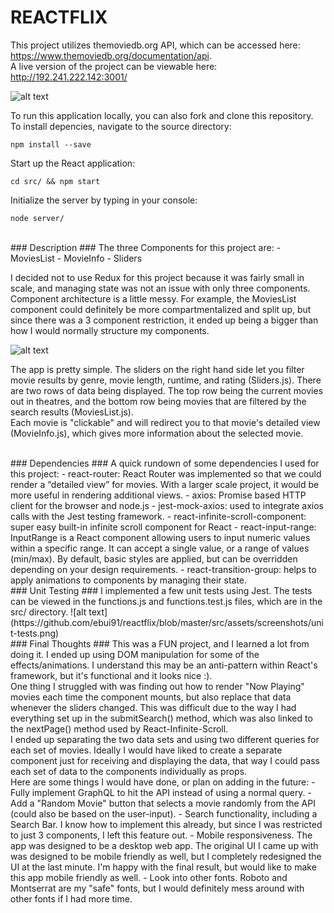 # REACTFLIX #

This project utilizes themoviedb.org API, which can be accessed here: https://www.themoviedb.org/documentation/api. 
<br />
A live version of the project can be viewable here: http://192.241.222.142:3001/

![alt text](https://github.com/ebui91/reactflix/blob/master/src/assets/screenshots/main-view.png)


To run this application locally, you can also fork and clone this repository. 
<br />
To install depencies, navigate to the source directory:
```
npm install --save
```


Start up the React application:
```
cd src/ && npm start 
```

Initialize the server by typing in your console:
```
node server/
```

<br />
### Description ###
The three Components for this project are: 
- MoviesList
- MovieInfo
- Sliders

I decided not to use Redux for this project because it was fairly small in scale, and managing state was not an issue with only three components. Component architecture is a little messy. For example, the MoviesList component could definitely be more compartmentalized and split up, but since there was a 3 component restriction, it ended up being a bigger than how I would normally structure my components.

![alt text](https://github.com/ebui91/reactflix/blob/master/src/assets/screenshots/detailed-view.png)

The app is pretty simple. The sliders on the right hand side let you filter movie results by genre, movie length, runtime, and rating (Sliders.js). There are two rows of data being displayed. The top row being the current movies out in theatres, and the bottom row being movies that are filtered by the search results (MoviesList.js). 
<br />
Each movie is "clickable" and will redirect you to that movie's detailed view (MovieInfo.js), which gives more information about the selected movie.

<br />
### Dependencies ###
A quick rundown of some dependencies I used for this project:
- react-router: React Router was implemented so that we could render a “detailed view” for movies. With a larger scale project, it would be more useful in rendering additional views.
- axios: Promise based HTTP client for the browser and node.js
- jest-mock-axios: used to integrate axios calls with the Jest testing framework.
- react-infinite-scroll-component: super easy built-in infinite scroll component for React
- react-input-range: InputRange is a React component allowing users to input numeric values within a specific range. It can accept a single value, or a range of values (min/max). By default, basic styles are applied, but can be overridden depending on your design requirements.
- react-transition-group: helps to apply animations to components by managing their state.

<br />
### Unit Testing ###
I implemented a few unit tests using Jest. The tests can be viewed in the functions.js and functions.test.js files, which are in the src/ directory.
![alt text](https://github.com/ebui91/reactflix/blob/master/src/assets/screenshots/unit-tests.png)

<br />
### Final Thoughts ###
This was a FUN project, and I learned a lot from doing it. I ended up using DOM manipulation for some of the effects/animations. I understand this may be an anti-pattern within React's framework, but it's functional and it looks nice :).
<br />
One thing I struggled with was finding out how to render "Now Playing" movies each time the component mounts, but also replace that data whenever the sliders changed. This was difficult due to the way I had everything set up in the submitSearch() method, which was also linked to the nextPage() method used by React-Infinite-Scroll.
<br />
I ended up separating the two data sets and using two different queries for each set of movies. Ideally I would have liked to create a separate component just for receiving and displaying the data, that way I could pass each set of data to the components individually as props.
<br />
Here are some things I would have done, or plan on adding in the future:
- Fully implement GraphQL to hit the API instead of using a normal query.
- Add a "Random Movie" button that selects a movie randomly from the API (could also be based on the user-input).
- Search functionality, including a Search Bar. I know how to implement this already, but since I was restricted to just 3 components, I left this feature out.
- Mobile responsiveness. The app was designed to be a desktop web app. The original UI I came up with was designed to be mobile friendly as well, but I completely redesigned the UI at the last minute. I'm happy with the final result, but would like to make this app mobile friendly as well.
- Look into other fonts. Roboto and Montserrat are my "safe" fonts, but I would definitely mess around with other fonts if I had more time.


